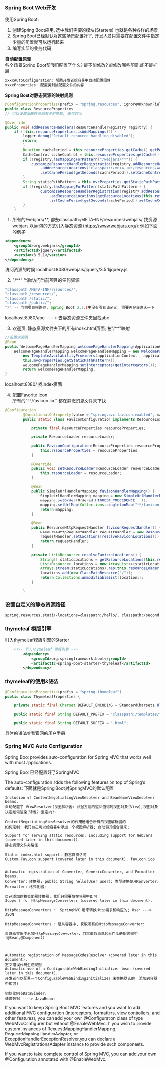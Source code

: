 ### Spring Boot Web开发

使用Spring Boot: <br>
1. 创建Spring Boot应用, 选中我们需要的模块(Starters) 也就是各种各样的场景 <br>
2. Spring Boot已经默认将这些场景配置好了, 开发人员只需要在配置文件中指定少量的配置就可以运行起来 <br>
3. 编写实际的业务代码 <br>

**自动配置原理** <br>
各个场景Spring Boot帮我们配置了什么? 能不能修改? 能修改哪些配置,能不能扩展 <br>
```java
xxxxAutoConfiguration: 帮助开发者给容器中自动配置组件
xxxxProperties: 配置类封装配置文件的内容
```


**Spring Boot对静态资源的映射规则**

```java
@ConfigurationProperties(prefix = "spring.resources", ignoreUnknownFields = false)
public class ResourceProperties
// 可以设置和静态资源有关的参数, 缓存时间
```


```java
@Override
public void addResourceHandlers(ResourceHandlerRegistry registry) {
	if (!this.resourceProperties.isAddMappings()) {
		logger.debug("Default resource handling disabled");
		return;
		}
	    Duration cachePeriod = this.resourceProperties.getCache().getPeriod();
		CacheControl cacheControl = this.resourceProperties.getCache().getCachecontrol().toHttpCacheControl();
		if (!registry.hasMappingForPattern("/webjars/**")) {
			customizeResourceHandlerRegistration(registry.addResourceHandler("/webjars/**")
				.addResourceLocations("classpath:/META-INF/resources/webjars/")
				.setCachePeriod(getSeconds(cachePeriod)).setCacheControl(cacheControl));
		}
		String staticPathPattern = this.mvcProperties.getStaticPathPattern();
		if (!registry.hasMappingForPattern(staticPathPattern)) {
			    customizeResourceHandlerRegistration(registry.addResourceHandler(staticPathPattern)
					.addResourceLocations(getResourceLocations(this.resourceProperties.getStaticLocations()))
					.setCachePeriod(getSeconds(cachePeriod)).setCacheControl(cacheControl));
		}
	}
```
1. 所有的/webjars/**, 都去classpath:/META-INF/resources/webjars/ 找资源 <br>
webjars 以jar包的方式引入静态资源 (https://www.webjars.org/); 例如下面的例子

```xml
<dependency>
    <groupId>org.webjars</groupId>
    <artifactId>jquery</artifactId>
    <version>3.5.1</version>
</dependency>
```
访问资源的时候 localhost:8080/webjars/jquery/3.5.1/jquery.js <br>

2. "/**" 当你访问当前项目的任何资源
```java
"classpath:/META-INF/resources/",
"classpath:/resources/",
"classpath:/static/",
"classpath:/public/";
"/" -- 当前项目根路径, Spring Boot 2.1.7中没有看到该定义, 需要再仔细确认一下
```
localhost:8080/abc ---> 去静态资源文件夹里找abc <br>


3. 欢迎页, 静态资源文件夹下的所有index.html页面; 被"/**"映射
```java
//设置欢迎页
@Bean
public WelcomePageHandlerMapping welcomePageHandlerMapping(ApplicationContext applicationContext) {
	WelcomePageHandlerMapping welcomePageHandlerMapping = new WelcomePageHandlerMapping(
		new TemplateAvailabilityProviders(applicationContext), applicationContext, getWelcomePage(),
		this.mvcProperties.getStaticPathPattern());
		welcomePageHandlerMapping.setInterceptors(getInterceptors());
		return welcomePageHandlerMapping;
}
```

localhost:8080/  找index页面 <br>


4. 配置Favorite Icon <br>
所有的"**/favicon.ico" 都在静态资源文件夹下找
```java
@Configuration
		@ConditionalOnProperty(value = "spring.mvc.favicon.enabled", matchIfMissing = true)
		public static class FaviconConfiguration implements ResourceLoaderAware {

			private final ResourceProperties resourceProperties;

			private ResourceLoader resourceLoader;

			public FaviconConfiguration(ResourceProperties resourceProperties) {
				this.resourceProperties = resourceProperties;
			}

			@Override
			public void setResourceLoader(ResourceLoader resourceLoader) {
				this.resourceLoader = resourceLoader;
			}

			@Bean
			public SimpleUrlHandlerMapping faviconHandlerMapping() {
				SimpleUrlHandlerMapping mapping = new SimpleUrlHandlerMapping();
				mapping.setOrder(Ordered.HIGHEST_PRECEDENCE + 1);
				mapping.setUrlMap(Collections.singletonMap("**/favicon.ico", faviconRequestHandler()));
				return mapping;
			}

			@Bean
			public ResourceHttpRequestHandler faviconRequestHandler() {
				ResourceHttpRequestHandler requestHandler = new ResourceHttpRequestHandler();
				requestHandler.setLocations(resolveFaviconLocations());
				return requestHandler;
			}

			private List<Resource> resolveFaviconLocations() {
				String[] staticLocations = getResourceLocations(this.resourceProperties.getStaticLocations());
				List<Resource> locations = new ArrayList<>(staticLocations.length + 1);
				Arrays.stream(staticLocations).map(this.resourceLoader::getResource).forEach(locations::add);
				locations.add(new ClassPathResource("/"));
				return Collections.unmodifiableList(locations);
			}

		}
```

### 设置自定义的静态资源路径

```properties
spring.resources.static-locations=classpath:/hello/, classpath:/second
```


### thymeleaf 模版引擎

引入thymeleaf模版引擎的Starter
```xml
	<!-- 引入Thymeleaf 模版引擎 -->
		<dependency>
			<groupId>org.springframework.boot</groupId>
			<artifactId>spring-boot-starter-thymeleaf</artifactId>
		</dependency>
```


### thymeleaf的使用&语法

```java
@ConfigurationProperties(prefix = "spring.thymeleaf")
public class ThymeleafProperties {

	private static final Charset DEFAULT_ENCODING = StandardCharsets.UTF_8;

	public static final String DEFAULT_PREFIX = "classpath:/templates/";

	public static final String DEFAULT_SUFFIX = ".html";
```

具体的语法参看官网的用户手册 <br>


### Spring MVC Auto Configuration

Spring Boot provides auto-configuration for Spring MVC that works well with most applications.

Spring Boot 已经配置好了SpringMVC

The auto-configuration adds the following features on top of Spring’s defaults:
下面就是Spring Boot对SpringMVC的默认配置

    Inclusion of ContentNegotiatingViewResolver and BeanNameViewResolver beans.
    自动配置了 ViewResolver(视图解析器: 根据方法的返回值得到视图对象(View),视图对象决定如何渲染(转发? 重定向?)

    ContentNegotiatingViewResolver的作用是组合所有的视图解析器的
    如何定制: 我们自己可以给容器中添加一个视图解析器; 自动将其组合进来;

    Support for serving static resources, including support for WebJars (covered later in this document)).
    静态资源文件夹路径

    Static index.html support. 静态首页访问
    Custom Favicon support (covered later in this document). favicon.ico


    Automatic registration of Converter, GenericConverter, and Formatter beans.
    Converter: 转换器; public String hello(User user): 类型转换使用Converter.
    Formatter: 格式化器;

    自己添加的格式化器转换器, 我们只需要放在容器中即可
    Support for HttpMessageConverters (covered later in this document).

    HttpMessageConverters :  SpringMVC 用来转换Http请求和响应的; User ---> JSON

    HttpMessageConverters : 是从容器中, 获取所有的HttpMessageConverter:

    自己给容器中添加HttpMessageConverter, 只需要将自己的组件注册到容器中(@Bean,@Component)



    Automatic registration of MessageCodesResolver (covered later in this document).
    定义错误代码生成规则
    Automatic use of a ConfigurableWebBindingInitializer bean (covered later in this document).
    开发者可以配置一个ConfigurableWebBindingInitializer 来替换默认的 (添加到容器中即可)

    初始化WebDataBinder;
    请求数据 ----> JavaBean;

If you want to keep Spring Boot MVC features and you want to add additional MVC configuration
(interceptors, formatters, view controllers, and other features),
you can add your own @Configuration class of type WebMvcConfigurer but without @EnableWebMvc.
If you wish to provide custom instances of RequestMappingHandlerMapping, RequestMappingHandlerAdapter,
or ExceptionHandlerExceptionResolver,you can declare a WebMvcRegistrationsAdapter instance to provide such components.

If you want to take complete control of Spring MVC, you can add your own @Configuration annotated with @EnableWebMvc.



